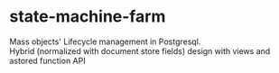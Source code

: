 # state-machine-farm
Mass objects' Lifecycle management in Postgresql.  
Hybrid (normalized with document store fields) design with views and astored function API
